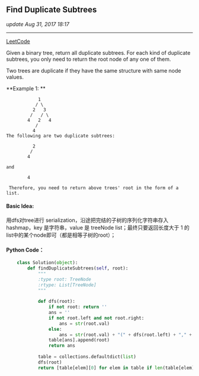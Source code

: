 ## Find Duplicate Subtrees
_update Aug 31, 2017  18:17_

---
[LeetCode](https://leetcode.com/problems/find-duplicate-subtrees/description/)

Given a binary tree, return all duplicate subtrees. For each kind of duplicate subtrees, you only need to return the root node of any one of them.

Two trees are duplicate if they have the same structure with same node values.

**Example 1: **

                1
               / \
              2   3
             /   / \
            4   2   4
               /
              4
    The following are two duplicate subtrees:
    
              2
             /
            4
    
    and
    
            4
   
     Therefore, you need to return above trees' root in the form of a list.
    
#### Basic Idea:
用dfs对tree进行 serialization，沿途把完结的子树的序列化字符串存入hashmap，key 是字符串，value 是 treeNode list；最终只要返回长度大于 1 的list中的某个node即可（都是相等子树的root）；

#### Python Code：
```python
    class Solution(object):
        def findDuplicateSubtrees(self, root):
            """
            :type root: TreeNode
            :rtype: List[TreeNode]
            """
    
            def dfs(root):
                if not root: return ''
                ans = ''
                if not root.left and not root.right:
                    ans = str(root.val)
                else:
                    ans = str(root.val) + "(" + dfs(root.left) + "," + dfs(root.right) + ")"
                table[ans].append(root)
                return ans
            
            table = collections.defaultdict(list)
            dfs(root)
            return [table[elem][0] for elem in table if len(table[elem]) > 1]
```




